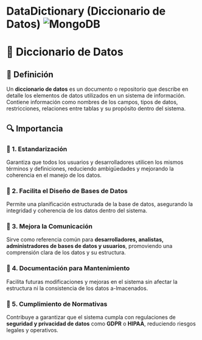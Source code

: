    #  DataDictionary (Diccionario de Datos) ![MongoDB](https://img.shields.io/badge/MongoDB-4EA94B?style=for-the-badge&logo=mongodb&logoColor=white)


# 📖 Diccionario de Datos  

## 📌 Definición  
Un **diccionario de datos** es un documento o repositorio que describe en detalle los elementos de datos utilizados en un sistema de información. Contiene información como nombres de los campos, tipos de datos, restricciones, relaciones entre tablas y su propósito dentro del sistema.  

## 🔍 Importancia  

### 📌 1. Estandarización  
Garantiza que todos los usuarios y desarrolladores utilicen los mismos términos y definiciones, reduciendo ambigüedades y mejorando la coherencia en el manejo de los datos.  

### 📌 2. Facilita el Diseño de Bases de Datos  
Permite una planificación estructurada de la base de datos, asegurando la integridad y coherencia de los datos dentro del sistema.  

### 📌 3. Mejora la Comunicación  
Sirve como referencia común para **desarrolladores, analistas, administradores de bases de datos y usuarios**, promoviendo una comprensión clara de los datos y su estructura.  

### 📌 4. Documentación para Mantenimiento  
Facilita futuras modificaciones y mejoras en el sistema sin afectar la estructura ni la consistencia de los datos a-lmacenados.  

### 📌 5. Cumplimiento de Normativas  
Contribuye a garantizar que el sistema cumpla con regulaciones de **seguridad y privacidad de datos** como **GDPR** o **HIPAA**, reduciendo riesgos legales y operativos.  


